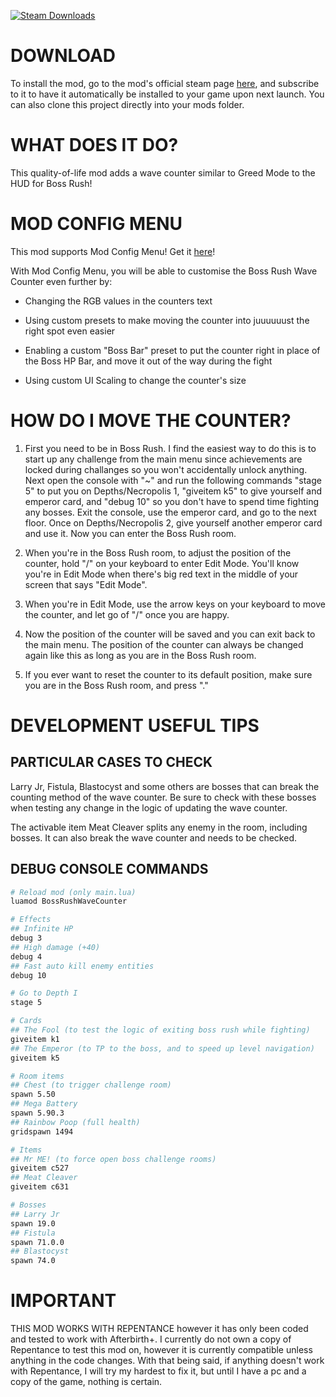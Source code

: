 [![Steam Downloads](https://img.shields.io/steam/downloads/2492654252?color=blue&logo=Steam&style=flat-square)](https://steamcommunity.com/sharedfiles/filedetails/?id=2492654252)

# DOWNLOAD

To install the mod, go to the mod's official steam page [here](https://steamcommunity.com/sharedfiles/filedetails/?id=2492654252), and subscribe to it to have it automatically be installed to your game upon next launch. You can also clone this project directly into your mods folder.

# WHAT DOES IT DO?

This quality-of-life mod adds a wave counter similar to Greed Mode to the HUD for Boss Rush!

# MOD CONFIG MENU

This mod supports Mod Config Menu! Get it [here](https://steamcommunity.com/sharedfiles/filedetails/?id=2487535818)!

With Mod Config Menu, you will be able to customise the Boss Rush Wave Counter even further by:

- Changing the RGB values in the counters text

- Using custom presets to make moving the counter into juuuuuust the right spot even easier

- Enabling a custom "Boss Bar" preset to put the counter right in place of the Boss HP Bar, and move it out of the way during the fight

- Using custom UI Scaling to change the counter's size

# HOW DO I MOVE THE COUNTER?

1. First you need to be in Boss Rush. I find the easiest way to do this is to start up any challenge from the main menu since achievements are locked during challanges so you won't accidentally unlock anything. Next open the console with "~" and run the following commands "stage 5" to put you on Depths/Necropolis 1, "giveitem k5" to give yourself and emperor card, and "debug 10" so you don't have to spend time fighting any bosses. Exit the console, use the emperor card, and go to the next floor. Once on Depths/Necropolis 2, give yourself another emperor card and use it. Now you can enter the Boss Rush room.

2. When you're in the Boss Rush room, to adjust the position of the counter, hold "/" on your keyboard to enter Edit Mode. You'll know you're in Edit Mode when there's big red text in the middle of your screen that says "Edit Mode".

3. When you're in Edit Mode, use the arrow keys on your keyboard to move the counter, and let go of "/" once you are happy.

4. Now the position of the counter will be saved and you can exit back to the main menu. The position of the counter can always be changed again like this as long as you are in the Boss Rush room.

5. If you ever want to reset the counter to its default position, make sure you are in the Boss Rush room, and press "."

# DEVELOPMENT USEFUL TIPS

## PARTICULAR CASES TO CHECK

Larry Jr, Fistula, Blastocyst and some others are bosses that can break the counting method of the wave counter.
Be sure to check with these bosses when testing any change in the logic of updating the wave counter.

The activable item Meat Cleaver splits any enemy in the room, including bosses.
It can also break the wave counter and needs to be checked.

## DEBUG CONSOLE COMMANDS

```sh
# Reload mod (only main.lua)
luamod BossRushWaveCounter

# Effects
## Infinite HP
debug 3
## High damage (+40)
debug 4
## Fast auto kill enemy entities
debug 10

# Go to Depth I
stage 5

# Cards
## The Fool (to test the logic of exiting boss rush while fighting)
giveitem k1
## The Emperor (to TP to the boss, and to speed up level navigation)
giveitem k5

# Room items
## Chest (to trigger challenge room)
spawn 5.50
## Mega Battery
spawn 5.90.3
## Rainbow Poop (full health)
gridspawn 1494

# Items
## Mr ME! (to force open boss challenge rooms)
giveitem c527
## Meat Cleaver
giveitem c631

# Bosses
## Larry Jr
spawn 19.0
## Fistula
spawn 71.0.0
## Blastocyst
spawn 74.0
```

# IMPORTANT

THIS MOD WORKS WITH REPENTANCE however it has only been coded and tested to work with Afterbirth+. I currently do not own a copy of Repentance to test this mod on, however it is currently compatible unless anything in the code changes. With that being said, if anything doesn't work with Repentance, I will try my hardest to fix it, but until I have a pc and a copy of the game, nothing is certain.